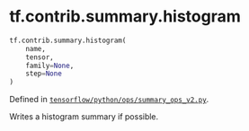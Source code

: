 <div itemscope itemtype="http://developers.google.com/ReferenceObject">
<meta itemprop="name" content="tf.contrib.summary.histogram" />
</div>

# tf.contrib.summary.histogram

``` python
tf.contrib.summary.histogram(
    name,
    tensor,
    family=None,
    step=None
)
```



Defined in [`tensorflow/python/ops/summary_ops_v2.py`](https://www.tensorflow.org/code/tensorflow/python/ops/summary_ops_v2.py).

Writes a histogram summary if possible.